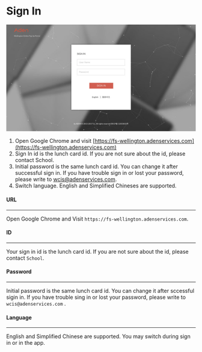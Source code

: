 # Sign In

![](/assets/login.jpg)

1. Open Google Chrome and visit [https://fs-wellington.adenservices.com](https://fs-wellington.adenservices.com)
2. Sign In id is the lunch card id. If you are not sure about the id, please contact School.
3. Initial password is the same lunch card id. You can change it after successful sign in. If you have trouble sign in or lost your password, please write to wcis@adenservices.com.
4. Switch language. English and Simplified Chineses are supported.

#### URL

---

Open Google Chrome and Visit `https://fs-wellington.adenservices.com`.

#### 

#### ID

---

Your sign in id is the lunch card id. If you are not sure about the id, please contact `School`.

#### 

#### Password

---

Initial password is the same lunch card id. You can change it after sccessful sigin in. If you have trouble sing in or lost your password, please write to `wcis@adenservices.com` .

#### 

#### Language

---

English and Simplified Chinese are supported. You may switch during sign in or in the app.

